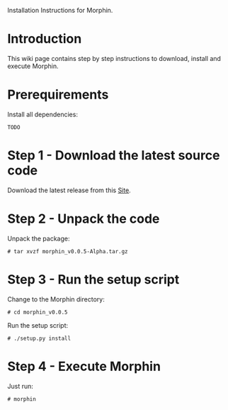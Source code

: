 Installation Instructions for Morphin.

# Introduction #

This wiki page contains step by step instructions to download, install and execute Morphin.

# Prerequirements #
Install all dependencies:
```
TODO
```


# Step 1 - Download the latest source code #

Download the latest release from this [Site](http://code.google.com/p/morphin/downloads/list).


# Step 2 - Unpack the code #

Unpack the package:
```
# tar xvzf morphin_v0.0.5-Alpha.tar.gz
```


# Step 3 - Run the setup script #
Change to the Morphin directory:
```
# cd morphin_v0.0.5
```

Run the setup script:
```
# ./setup.py install
```


# Step 4 - Execute Morphin #
Just run:
```
# morphin
```